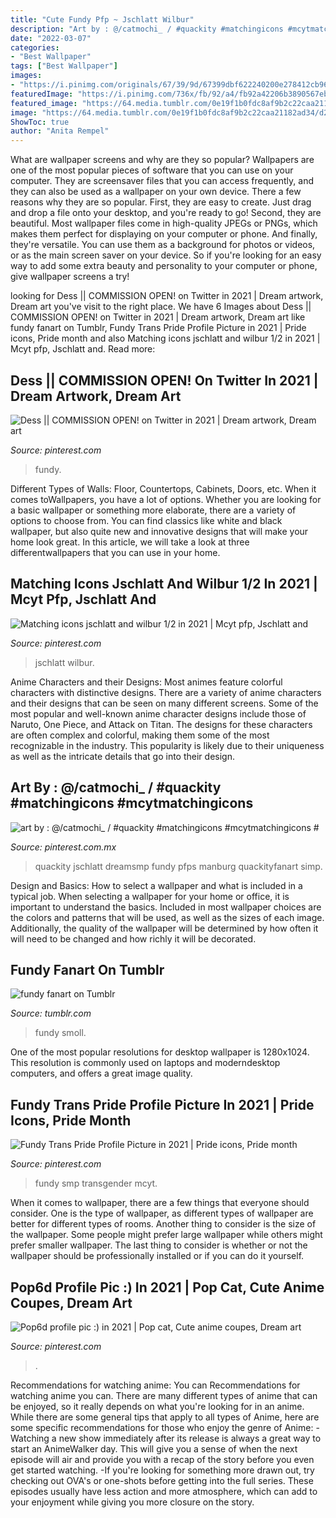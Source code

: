 ```yaml
---
title: "Cute Fundy Pfp ~ Jschlatt Wilbur"
description: "Art by : @/catmochi_ / #quackity #matchingicons #mcytmatchingicons #"
date: "2022-03-07"
categories:
- "Best Wallpaper"
tags: ["Best Wallpaper"]
images:
- "https://i.pinimg.com/originals/67/39/9d/67399dbf622240200e278412cb96360c.jpg"
featuredImage: "https://i.pinimg.com/736x/fb/92/a4/fb92a42206b3890567eb72c333d52d15.jpg"
featured_image: "https://64.media.tumblr.com/0e19f1b0fdc8af9b2c22caa21182ad34/d2dd8bfc4bf9fd4c-c0/s640x960/5d389602119b117032f24cfcb5f5bb1b414833e7.jpg"
image: "https://64.media.tumblr.com/0e19f1b0fdc8af9b2c22caa21182ad34/d2dd8bfc4bf9fd4c-c0/s640x960/5d389602119b117032f24cfcb5f5bb1b414833e7.jpg"
ShowToc: true
author: "Anita Rempel"
---
```



What are wallpaper screens and why are they so popular?
Wallpapers are one of the most popular pieces of software that you can use on your computer. They are screensaver files that you can access frequently, and they can also be used as a wallpaper on your own device. There a few reasons why they are so popular. First, they are easy to create. Just drag and drop a file onto your desktop, and you're ready to go! Second, they are beautiful. Most wallpaper files come in high-quality JPEGs or PNGs, which makes them perfect for displaying on your computer or phone. And finally, they're versatile. You can use them as a background for photos or videos, or as the main screen saver on your device. So if you're looking for an easy way to add some extra beauty and personality to your computer or phone, give wallpaper screens a try!

	

		
looking for Dess || COMMISSION OPEN! on Twitter in 2021 | Dream artwork, Dream art you've visit to the right place. We have 6 Images about Dess || COMMISSION OPEN! on Twitter in 2021 | Dream artwork, Dream art like fundy fanart on Tumblr, Fundy Trans Pride Profile Picture in 2021 | Pride icons, Pride month and also Matching icons jschlatt and wilbur 1/2 in 2021 | Mcyt pfp, Jschlatt and. Read more:
		
    
## Dess || COMMISSION OPEN! On Twitter In 2021 | Dream Artwork, Dream Art

<img loading=lazy src="https://i.pinimg.com/236x/76/28/2f/76282ffde1e846b310c6c35105b067a9.jpg?nii=t" onerror="this.onerror=null;this.src='https://tse4.mm.bing.net/th?id=OIP.875oTN5CsibFiV2zfvwrGgAAAA&amp;pid=15.1';" alt="Dess || COMMISSION OPEN! on Twitter in 2021 | Dream artwork, Dream art">

_Source: pinterest.com_

>fundy. 

	

Different Types of Walls: Floor, Countertops, Cabinets, Doors, etc.
When it comes toWallpapers, you have a lot of options. Whether you are looking for a basic wallpaper or something more elaborate, there are a variety of options to choose from. You can find classics like white and black wallpaper, but also quite new and innovative designs that will make your home look great. In this article, we will take a look at three differentwallpapers that you can use in your home.

    
## Matching Icons Jschlatt And Wilbur 1/2 In 2021 | Mcyt Pfp, Jschlatt And

<img loading=lazy src="https://i.pinimg.com/736x/26/ac/7a/26ac7a6d0b48d32962d0fff8cd32f92e.jpg" onerror="this.onerror=null;this.src='https://tse2.mm.bing.net/th?id=OIP.tQJil7zADNYE3aj2e_PWCgHaHa&amp;pid=15.1';" alt="Matching icons jschlatt and wilbur 1/2 in 2021 | Mcyt pfp, Jschlatt and">

_Source: pinterest.com_

>jschlatt wilbur. 

	

Anime Characters and their Designs: Most animes feature colorful characters with distinctive designs.
There are a variety of anime characters and their designs that can be seen on many different screens. Some of the most popular and well-known anime character designs include those of Naruto, One Piece, and Attack on Titan. The designs for these characters are often complex and colorful, making them some of the most recognizable in the industry. This popularity is likely due to their uniqueness as well as the intricate details that go into their design.

    
## Art By : @/catmochi_ / #quackity #matchingicons #mcytmatchingicons #

<img loading=lazy src="https://i.pinimg.com/originals/67/39/9d/67399dbf622240200e278412cb96360c.jpg" onerror="this.onerror=null;this.src='https://tse3.mm.bing.net/th?id=OIP.M7pTDEw2vHpaID_ZGcF05AHaHa&amp;pid=15.1';" alt="art by : @/catmochi_ / #quackity #matchingicons #mcytmatchingicons #">

_Source: pinterest.com.mx_

>quackity jschlatt dreamsmp fundy pfps manburg quackityfanart simp. 

	

Design and Basics: How to select a wallpaper and what is included in a typical job.
When selecting a wallpaper for your home or office, it is important to understand the basics. Included in most wallpaper choices are the colors and patterns that will be used, as well as the sizes of each image. Additionally, the quality of the wallpaper will be determined by how often it will need to be changed and how richly it will be decorated.

    
## Fundy Fanart On Tumblr

<img loading=lazy src="https://64.media.tumblr.com/0e19f1b0fdc8af9b2c22caa21182ad34/d2dd8bfc4bf9fd4c-c0/s640x960/5d389602119b117032f24cfcb5f5bb1b414833e7.jpg" onerror="this.onerror=null;this.src='https://tse2.mm.bing.net/th?id=OIP.85BFFPO-N-F7DqXUB_14QQHaHa&amp;pid=15.1';" alt="fundy fanart on Tumblr">

_Source: tumblr.com_

>fundy smoll. 

	

One of the most popular resolutions for desktop wallpaper is 1280x1024. This resolution is commonly used on laptops and moderndesktop computers, and offers a great image quality.

    
## Fundy Trans Pride Profile Picture In 2021 | Pride Icons, Pride Month

<img loading=lazy src="https://i.pinimg.com/736x/fb/92/a4/fb92a42206b3890567eb72c333d52d15.jpg" onerror="this.onerror=null;this.src='https://tse3.mm.bing.net/th?id=OIP.EhEBzID-XgZk1lTBrGHUrgHaHa&amp;pid=15.1';" alt="Fundy Trans Pride Profile Picture in 2021 | Pride icons, Pride month">

_Source: pinterest.com_

>fundy smp transgender mcyt. 

	

When it comes to wallpaper, there are a few things that everyone should consider. One is the type of wallpaper, as different types of wallpaper are better for different types of rooms. Another thing to consider is the size of the wallpaper. Some people might prefer large wallpaper while others might prefer smaller wallpaper. The last thing to consider is whether or not the wallpaper should be professionally installed or if you can do it yourself.

    
## Pop6d Profile Pic :) In 2021 | Pop Cat, Cute Anime Coupes, Dream Art

<img loading=lazy src="https://i.pinimg.com/originals/70/99/af/7099afb560532d2e2e5880a810573cee.jpg" onerror="this.onerror=null;this.src='https://tse4.mm.bing.net/th?id=OIP.8PG1a5RT0Cdwn2oSHnoWQQHaHQ&amp;pid=15.1';" alt="Pop6d profile pic :) in 2021 | Pop cat, Cute anime coupes, Dream art">

_Source: pinterest.com_

>. 

	

Recommendations for watching anime: You can
Recommendations for watching anime you can. There are many different types of anime that can be enjoyed, so it really depends on what you're looking for in an anime. While there are some general tips that apply to all types of Anime, here are some specific recommendations for those who enjoy the genre of Anime: 
-Watching a new show immediately after its release is always a great way to start an AnimeWalker day. This will give you a sense of when the next episode will air and provide you with a recap of the story before you even get started watching. 
-If you're looking for something more drawn out, try checking out OVA's or one-shots before getting into the full series. These episodes usually have less action and more atmosphere, which can add to your enjoyment while giving you more closure on the story.

